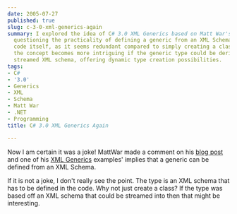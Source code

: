 ```yaml
---
date: 2005-07-27
published: true
slug: c-3-0-xml-generics-again
summary: I explored the idea of C# 3.0 XML Generics based on Matt War's blog post.  I'm
  questioning the practicality of defining a generic from an XML Schema within the
  code itself, as it seems redundant compared to simply creating a class. However,
  the concept becomes more intriguing if the generic type could be derived from a
  streamed XML schema, offering dynamic type creation possibilities.
tags:
- C#
- '3.0'
- Generics
- XML
- Schema
- Matt War
- .NET
- Programming
title: C# 3.0 XML Generics Again

---
```

Now I am certain it was a joke! MattWar made a comment on his <a href="http://blogs.msdn.com/mattwar/archive/2005/07/24/442611.aspx">blog post </a>and one of his <a href="http://blogs.msdn.com/mattwar/archive/2005/07/24/442611.aspx#443661" rel="tag">XML Generics</a> examples' implies that a generic can be defined from an XML Schema.<p />If it is not a joke, I don't really see the point. The type is an XML schema that has to be defined in the code. Why not just create a class? If the type was based off an XML schema that could be streamed into then that might be interesting.<p />

